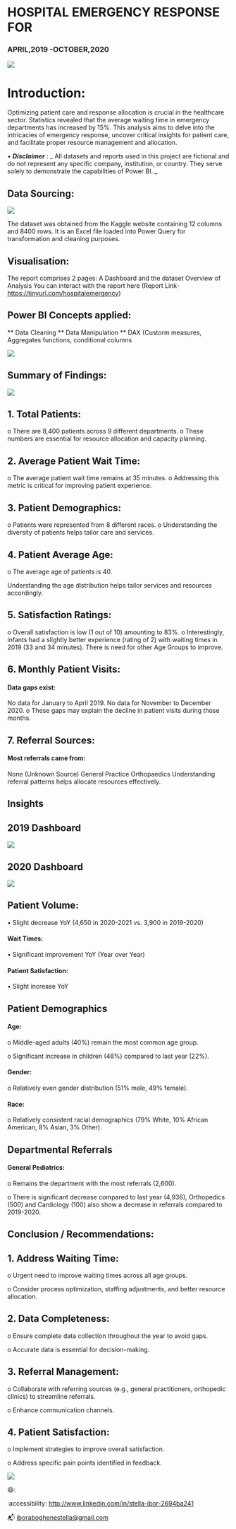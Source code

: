# HOSPITAL EMERGENCY  RESPONSE FOR 
###    APRIL,2019 -OCTOBER,2020

![](Hospitalimage.jpg)

# Introduction:

Optimizing patient care and response allocation is crucial in the healthcare sector.
Statistics revealed that the average waiting time in emergency departments has increased by 15%. This analysis aims to delve into the intricacies of emergency response, uncover critical insights for patient care, and facilitate proper resource management and allocation. 

•	**_Disclaimer_** : _ All datasets and reports used in this project are fictional and do not represent any specific company, institution, or country. They serve solely to demonstrate the capabilities of Power BI.._

## Data Sourcing:
![](rawdata.png)

The dataset was obtained from the Kaggle website containing 12 columns and 8400 rows. It is an Excel file loaded into Power Query for transformation and cleaning purposes.


## Visualisation:
The report comprises 2 pages: A Dashboard and the dataset Overview of Analysis
You can interact with the report here (Report Link- https://tinyurl.com/hospitalemergency)

## Power BI Concepts applied:
** Data Cleaning
** Data Manipulation
** DAX (Custorm measures, Aggregates functions, conditional columns

![](datatransformed.png)


## Summary of Findings:
![](dashboard.png)

## 1.	Total Patients:
o	There are 8,400 patients across 9 different departments.
o	These numbers are essential for resource allocation and capacity planning.

## 2.	Average Patient Wait Time:
o	The average patient wait time remains at 35 minutes.
o	Addressing this metric is critical for improving patient experience.

## 3.	Patient Demographics:
o	Patients were represented from 8 different races.
o	Understanding the diversity of patients helps tailor care and services.

## 4.	Patient Average Age:
o	The average age of patients is 40. 

Understanding the age distribution helps tailor services and resources accordingly.

## 5.	Satisfaction Ratings:
o	Overall satisfaction is low (1 out of 10) amounting to 83%.
o	Interestingly, infants had a slightly better experience (rating of 2) with waiting times in 2019 (33 and 34 minutes). There is need for other Age Groups to improve.

## 6.	Monthly Patient Visits:
#### Data gaps exist:
No data for January to April 2019.
No data for November to December 2020.
o	These gaps may explain the decline in patient visits during those months.

## 7.	Referral Sources:
#### Most referrals came from:
None (Unknown Source)
General Practice
Orthopaedics
Understanding referral patterns helps allocate resources effectively.

## Insights

## 2019 Dashboard                                               
![](2019.png)    

## 2020 Dashboard
![](2020.png)         

## Patient Volume:
•	Slight decrease YoY (4,650 in 2020-2021 vs. 3,900 in 2019-2020)

####  Wait Times:
•	Significant improvement YoY (Year over Year)

####  Patient Satisfaction:
•	Slight increase YoY 

## Patient Demographics
#### Age:
o	Middle-aged adults (40%) remain the most common age group.

o	Significant increase in children (48%) compared to last year (22%).

#### Gender:
o	Relatively even gender distribution (51% male, 49% female).

#### Race:
o	Relatively consistent racial demographics (79% White, 10% African American, 8% Asian, 3% Other).

## Departmental Referrals
#### General Pediatrics:
o	Remains the department with the most referrals (2,600).

o	There is significant decrease compared to last year (4,936), Orthopedics (500) and Cardiology (100) also show a decrease in referrals compared to 2019-2020.

## Conclusion / Recommendations:

## 1.	Address Waiting Time:
o	Urgent need to improve waiting times across all age groups.

o	Consider process optimization, staffing adjustments, and better resource allocation.

## 2.	Data Completeness:
o	Ensure complete data collection throughout the year to avoid gaps.

o	Accurate data is essential for decision-making.

## 3.	Referral Management:
o	Collaborate with referring sources (e.g., general practitioners, orthopedic clinics) to streamline referrals.

o	Enhance communication channels.

## 4.	Patient Satisfaction:
o	Implement strategies to improve overall satisfaction.

o	Address specific pain points identified in feedback.


![](Thankyou.jpg)

😄:

:accessibility: http://www.linkedin.com/in/stella-ibor-2694ba241

📬 iboraboghenestella@gmail.com






